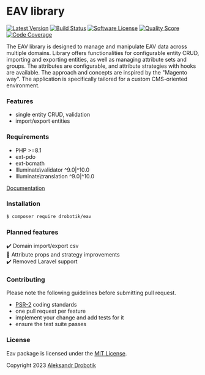 # EAV library

[![Latest Version](https://img.shields.io/github/release/drobotik/eav.svg?style=flat-square)](https://github.com/drobotik/eav/releases)
[![Build Status](https://github.com/drobotik/eav/workflows/tests/badge.svg)](https://github.com/drobotik/eav/actions)
[![Software License](https://img.shields.io/badge/license-MIT-brightgreen.svg?style=flat-square)](https://opensource.org/license/mit)
[![Quality Score](https://img.shields.io/scrutinizer/g/drobotik/eav.svg?style=flat-square)](https://scrutinizer-ci.com/g/drobotik/eav)
[![Code Coverage](https://scrutinizer-ci.com/g/drobotik/eav/badges/coverage.png?b=master)](https://scrutinizer-ci.com/g/drobotik/eav/?branch=master)

The EAV library is designed to manage and manipulate EAV data across multiple domains. Library offers functionalities for configurable entity CRUD, importing and exporting entities, as well as managing attribute sets and groups. The attributes are configurable, and attribute strategies with hooks are available. The approach and concepts are inspired by the "Magento way". The application is specifically tailored for a custom CMS-oriented environment.

### Features
- single entity CRUD, validation
- import/export entities

### Requirements
- PHP >=8.1
- ext-pdo
- ext-bcmath
- Illuminate\validator ^9.0|^10.0
- Illuminate\translation ^9.0|^10.0

[Documentation](./docs/eav.md)

### Installation
```bash
$ composer require drobotik/eav
```

### Planned features 

:heavy_check_mark: Domain import/export csv
<br>:pushpin: Attribute props and strategy improvements
<br>:heavy_check_mark: Removed Laravel support

### Contributing

Please note the following guidelines before submitting pull request.

- [PSR-2](http://www.php-fig.org/psr/psr-2/) coding standards
- one pull request per feature
- implement your change and add tests for it
- ensure the test suite passes

### License

Eav package is licensed under the [MIT License](http://opensource.org/licenses/MIT).

Copyright 2023 [Aleksandr Drobotik](https://github.com/drobotik)